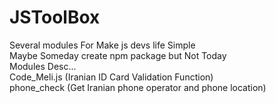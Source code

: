 # JSToolBox  
Several modules For Make js devs life Simple  
Maybe Someday create npm package but Not Today  
Modules Desc...  
Code_Meli.js (Iranian ID Card Validation Function)  
phone_check (Get Iranian phone operator and phone location)